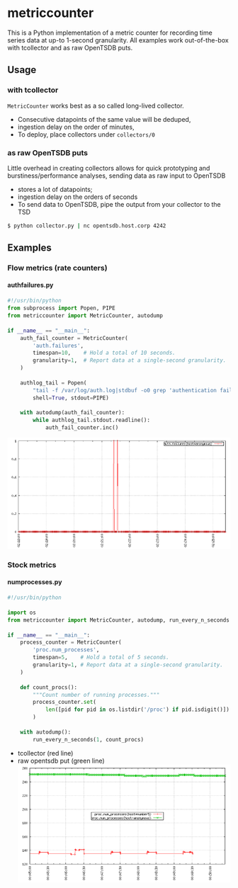 # metriccounter
This is a Python implementation of a metric counter for recording time series data at up-to 1-second granularity. All examples work out-of-the-box with tcollector and as raw OpenTSDB puts.
## Usage
### with tcollector
`MetricCounter` works best as a so called long-lived collector.
* Consecutive datapoints of the same value will be deduped,
* ingestion delay on the order of minutes,
* To deploy, place collectors under `collectors/0`

### as raw OpenTSDB puts
Little overhead in creating collectors allows for quick prototyping and burstiness/performance analyses, sending data as raw input to OpenTSDB
* stores a lot of datapoints; 
* ingestion delay on the orders of seconds
* To send data to OpenTSDB, pipe the output from your collector to the TSD
```sh
$ python collector.py | nc opentsdb.host.corp 4242
```
## Examples
### Flow metrics (rate counters)
#### authfailures.py
```python
#!/usr/bin/python
from subprocess import Popen, PIPE
from metriccounter import MetricCounter, autodump

if __name__ == "__main__":
    auth_fail_counter = MetricCounter(
        'auth.failures',
        timespan=10,    # Hold a total of 10 seconds.
        granularity=1,  # Report data at a single-second granularity.
    )

    authlog_tail = Popen(
        "tail -f /var/log/auth.log|stdbuf -o0 grep 'authentication failure'",
        shell=True, stdout=PIPE)

    with autodump(auth_fail_counter):
        while authlog_tail.stdout.readline():
            auth_fail_counter.inc()
```
![](https://raw.githubusercontent.com/oozie/metriccounter/gh-pages/images/authfailures.png)

### Stock metrics
#### numprocesses.py
```python
#!/usr/bin/python

import os
from metriccounter import MetricCounter, autodump, run_every_n_seconds

if __name__ == "__main__":
    process_counter = MetricCounter(
        'proc.num_processes',
        timespan=5,    # Hold a total of 5 seconds.
        granularity=1, # Report data at a single-second granularity.
    )

    def count_procs():
        """Count number of running processes."""
        process_counter.set(
            len([pid for pid in os.listdir('/proc') if pid.isdigit()])
        )

    with autodump():
        run_every_n_seconds(1, count_procs)
```
* tcollector (red line)
* raw opentsdb put (green line)
![](https://raw.githubusercontent.com/oozie/metriccounter/gh-pages/images/numprocesses.png)
